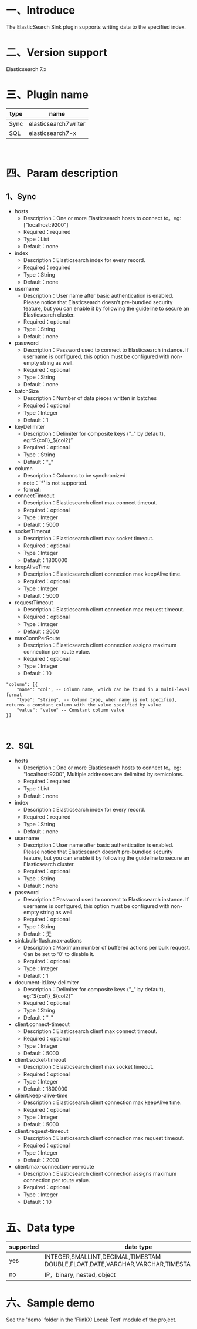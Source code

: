# 一、Introduce

The ElasticSearch Sink plugin supports writing data to the specified index. ​

# 二、Version support

Elasticsearch 7.x ​

# 三、Plugin name

| type|name|
| ---- | ----|
| Sync | elasticsearch7writer |
| SQL | elasticsearch7-x |

​

# 四、Param description

## 1、Sync

- hosts
    - Description：One or more Elasticsearch hosts to connect to。eg: ["localhost:9200"]
    - Required：required
    - Type：List<String>
    - Default：none
- index
    - Description：Elasticsearch index for every record.
    - Required：required
    - Type：String
    - Default：none
- username
    - Description：User name after basic authentication is enabled. Please notice that Elasticsearch doesn't pre-bundled security feature, but you can enable it by following the guideline to secure an Elasticsearch cluster.
    - Required：optional
    - Type：String
    - Default：none
- password
    - Description：Password used to connect to Elasticsearch instance. If username is configured, this option must be configured with non-empty string as well.
    - Required：optional
    - Type：String
    - Default：none
- batchSize
    - Description：Number of data pieces written in batches
    - Required：optional
    - Type：Integer
    - Default：1
- keyDelimiter
    - Description：Delimiter for composite keys ("_" by default), eg:“${col1}_${col2}”
    - Required：optional
    - Type：String
    - Default："_"
- column
    - Description：Columns to be synchronized
    - note：'*' is not supported.
    - format:
- connectTimeout
    - Description：Elasticsearch client max connect timeout.
    - Required：optional
    - Type：Integer
    - Default：5000
- socketTimeout
    - Description：Elasticsearch client max socket timeout.
    - Required：optional
    - Type：Integer
    - Default：1800000
- keepAliveTime
    - Description：Elasticsearch client connection max keepAlive time.
    - Required：optional
    - Type：Integer
    - Default：5000
- requestTimeout
    - Description：Elasticsearch client connection max request timeout.
    - Required：optional
    - Type：Integer
    - Default：2000
- maxConnPerRoute
    - Description：Elasticsearch client connection assigns maximum connection per route value.
    - Required：optional
    - Type：Integer
    - Default：10

```
"column": [{
    "name": "col", -- Column name, which can be found in a multi-level format
    "type": "string", -- Column type, when name is not specified, returns a constant column with the value specified by value
    "value": "value" -- Constant column value
}]
```

​

## 2、SQL

- hosts
    - Description：One or more Elasticsearch hosts to connect to。eg: "localhost:9200", Multiple addresses are delimited by semicolons.
    - Required：required
    - Type：List<String>
    - Default：none
- index
    - Description：Elasticsearch index for every record.
    - Required：required
    - Type：String
    - Default：none
- username
    - Description：User name after basic authentication is enabled. Please notice that Elasticsearch doesn't pre-bundled security feature, but you can enable it by following the guideline to secure an Elasticsearch cluster.
    - Required：optional
    - Type：String
    - Default：none
- password
    - Description：Password used to connect to Elasticsearch instance. If username is configured, this option must be configured with non-empty string as well.
    - Required：optional
    - Type：String
    - Default：无
- sink.bulk-flush.max-actions
    - Description：Maximum number of buffered actions per bulk request. Can be set to '0' to disable it.
    - Required：optional
    - Type：Integer
    - Default：1
- document-id.key-delimiter
    - Description：Delimiter for composite keys ("_" by default), eg:“${col1}_${col2}”
    - Required：optional
    - Type：String
    - Default："_"
- client.connect-timeout
    - Description：Elasticsearch client max connect timeout.
    - Required：optional
    - Type：Integer
    - Default：5000
- client.socket-timeout
    - Description：Elasticsearch client max socket timeout.
    - Required：optional
    - Type：Integer
    - Default：1800000
- client.keep-alive-time
    - Description：Elasticsearch client connection max keepAlive time.
    - Required：optional
    - Type：Integer
    - Default：5000
- client.request-timeout
    - Description：Elasticsearch client connection max request timeout.
    - Required：optional
    - Type：Integer
    - Default：2000
- client.max-connection-per-route
    - Description：Elasticsearch client connection assigns maximum connection per route value.
    - Required：optional
    - Type：Integer
    - Default：10

# 五、Data type

|supported | date type |
| --- | --- |
| yes |INTEGER,SMALLINT,DECIMAL,TIMESTAM DOUBLE,FLOAT,DATE,VARCHAR,VARCHAR,TIMESTAMP,TIME,BYTE|
| no | IP，binary, nested, object|

# 六、Sample demo

See the 'demo' folder in the 'FlinkX: Local: Test' module of the project.
